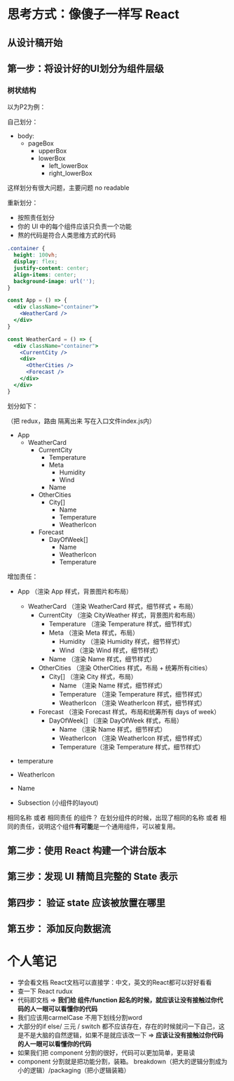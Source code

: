 
# 思考方式：像傻子一样写 React

## 从设计稿开始

## 第一步：将设计好的UI划分为组件层级

### 树状结构
以为P2为例：

自己划分：
- body:
  - pageBox
    - upperBox
    - lowerBox
      - left_lowerBox
      - right_lowerBox

这样划分有很大问题，主要问题 no readable

重新划分：

- 按照责任划分
- 你的 UI 中的每个组件应该只负责一个功能
- 熬的代码是符合人类思维方式的代码

```css
.container {
  height: 100vh;
  display: flex;
  justify-content: center;
  align-items: center;
  background-image: url('');
}
```

```jsx
const App = () => {
  <div className="container">
    <WeatherCard />
  </div>
}
```

```jsx
const WeatherCard = () => {
  <div className="container">
    <CurrentCity />
    <div>
      <OtherCities />
      <Forecast />
    </div>
  </div>
}
```


划分如下：

（把 redux，路由 隔离出来 写在入口文件index.js内）

- App 
  - WeatherCard 
    - CurrentCity 
      - Temperature 
      - Meta 
        - Humidity 
        - Wind 
      - Name 
    - OtherCities 
      - City[] 
        - Name 
        - Temperature 
        - WeatherIcon 
    - Forecast
      - DayOfWeek[] 
        - Name 
        - WeatherIcon 
        - Temperature


增加责任：

- App （渲染 App 样式，背景图片和布局）
  - WeatherCard （渲染 WeatherCard 样式，细节样式 + 布局）
    - CurrentCity （渲染 CityWeather 样式，背景图片和布局）
      - Temperature （渲染 Temperature 样式，细节样式）
      - Meta （渲染 Meta 样式，布局）
        - Humidity （渲染 Humidity 样式，细节样式）
        - Wind （渲染 Wind 样式，细节样式）
      - Name （渲染 Name 样式，细节样式）
    - OtherCities （渲染 OtherCities 样式，布局 + 统筹所有cities）
      - City[] （渲染 City 样式，布局）
        - Name （渲染 Name 样式，细节样式）
        - Temperature （渲染 Temperature 样式，细节样式）
        - WeatherIcon （渲染 WeatherIcon 样式，细节样式）
    - Forecast （渲染 Forecast 样式，布局和统筹所有 days of week）
      - DayOfWeek[] （渲染 DayOfWeek 样式，布局）
        - Name （渲染 Name 样式，细节样式） 
        - WeatherIcon （渲染 WeatherIcon 样式，细节样式）
        - Temperature（渲染 Temperature 样式，细节样式）



- temperature
- WeatherIcon
- Name
- Subsection (小组件的layout)

相同名称 或者 相同责任 的组件？
在划分组件的时候，出现了相同的名称 或者 相同的责任，说明这个组件**有可能**是一个通用组件，可以被复用。

## 第二步：使用 React 构建一个讲台版本

## 第三步：发现 UI 精简且完整的 State 表示

## 第四步： 验证 state 应该被放置在哪里

## 第五步： 添加反向数据流

# 个人笔记
- 学会看文档 React文档可以直接学：中文，英文的React都可以好好看看
- 查一下 React rudux
- 代码即文档 => **我们给 组件/function 起名的时候，就应该让没有接触过你代码的人一眼可以看懂你的代码**
- 我们应该用carmelCase 不用下划线分割word
- 大部分的if else/ 三元 / switch 都不应该存在，存在的时候就问一下自己，这是不是大脑的自然逻辑，如果不是就应该改一下 => **应该让没有接触过你代码的人一眼可以看懂你的代码**
- 如果我们把 component 分割的很好，代码可以更加简单，更易读
- component 分割就是把功能分割，装箱。 breakdown（把大的逻辑分割成为小的逻辑）/packaging（把小逻辑装箱）

